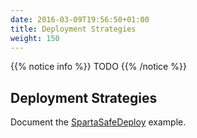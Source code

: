 ```yaml
---
date: 2016-03-09T19:56:50+01:00
title: Deployment Strategies
weight: 150
---
```


{{% notice info %}}
TODO
{{% /notice %}}

## Deployment Strategies

Document the [SpartaSafeDeploy](https://github.com/mweagle/SpartaSafeDeploy) example.